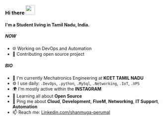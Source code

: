 ### Hi there  <img src="https://raw.githubusercontent.com/MartinHeinz/MartinHeinz/master/wave.gif" width="30px">


#### I'm a Student living in Tamil Nadu, India.

##### NOW

- 🌐 Working on DevOps and Automation
- 💅 Contributing open source project

##### BIO

- 🏢 I'm currently Mechatronics Engineering at **KCET TAMIL NADU**
- ⚙️ I use daily: `.DevOps`, `.python`, `.MySql`, `.Networking`, `.IoT`, `.VPS`
- 🌍 I'm mostly active within the **INSTAGRAM**
- 🌱 Learning all about **Open Source**
- 💬 Ping me about **Cloud**, **Development**, **FiveM**, **Networking**, **IT Support**, **Automation**
- 📫 Reach me: [Linkedin.com/shanmuga-perumal](https://www.linkedin.com/in/shanmuga-perumal-b67b00155/)
